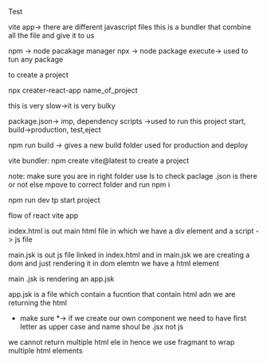Test

vite app-> there are different javascript files this is a bundler that combine all the file and give it to us

npm -> node pacakage manager 
npx -> node package execute-> used to tun any package 


to create a project 

npx creater-react-app name_of_project

this is very slow->it is very bulky 

package.json-> imp, dependency
scripts ->used to run this project 
start, build->production, test,eject



npm run build -> gives a new build folder used for production and deploy

vite bundler: npm create vite@latest to create a project

note: make sure you are in right folder 
use ls to check paclage .json is there or not else mpove to correct folder and run npm i 

npm run dev tp start project


flow of react  vite app

index.html is out main html file in which we have a div element and a script -> js file 

main.jsk is out js file linked in index.html and in main.jsk we are creating a dom and just rendering it in dom elemtn we have a html element 

main .jsk is rendering an app.jsk 

app.jsk is a file which contain a fucntion that contain html adn we are returning the html 


* make sure *-> if we create our own component we need to have first letter as upper case and name shoul be .jsx not js 


we cannot return multiple html ele in hence we use fragmant to wrap multiple html elements



